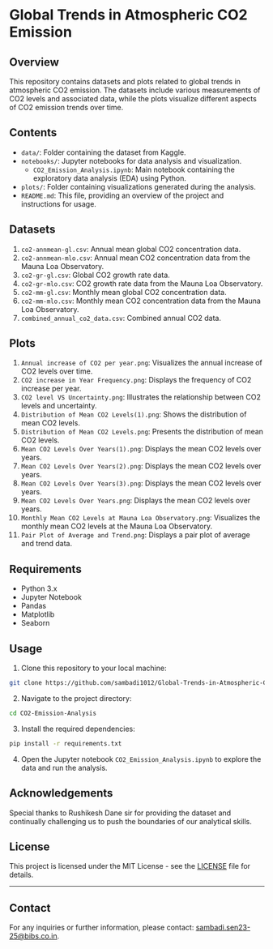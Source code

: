 # Global Trends in Atmospheric CO2 Emission

## Overview
This repository contains datasets and plots related to global trends in atmospheric CO2 emission. The datasets include various measurements of CO2 levels and associated data, while the plots visualize different aspects of CO2 emission trends over time.

## Contents
- `data/`: Folder containing the dataset from Kaggle.
- `notebooks/`: Jupyter notebooks for data analysis and visualization.
  - `CO2_Emission_Analysis.ipynb`: Main notebook containing the exploratory data analysis (EDA) using Python.
- `plots/`: Folder containing visualizations generated during the analysis.
- `README.md`: This file, providing an overview of the project and instructions for usage.

## Datasets
1. `co2-annmean-gl.csv`: Annual mean global CO2 concentration data.
2. `co2-annmean-mlo.csv`: Annual mean CO2 concentration data from the Mauna Loa Observatory.
3. `co2-gr-gl.csv`: Global CO2 growth rate data.
4. `co2-gr-mlo.csv`: CO2 growth rate data from the Mauna Loa Observatory.
5. `co2-mm-gl.csv`: Monthly mean global CO2 concentration data.
6. `co2-mm-mlo.csv`: Monthly mean CO2 concentration data from the Mauna Loa Observatory.
7. `combined_annual_co2_data.csv`: Combined annual CO2 data.

## Plots
1. `Annual increase of CO2 per year.png`: Visualizes the annual increase of CO2 levels over time.
2. `CO2 increase in Year Frequency.png`: Displays the frequency of CO2 increase per year.
3. `CO2 level VS Uncertainty.png`: Illustrates the relationship between CO2 levels and uncertainty.
4. `Distribution of Mean CO2 Levels(1).png`: Shows the distribution of mean CO2 levels.
5. `Distribution of Mean CO2 Levels.png`: Presents the distribution of mean CO2 levels.
6. `Mean CO2 Levels Over Years(1).png`: Displays the mean CO2 levels over years.
7. `Mean CO2 Levels Over Years(2).png`: Displays the mean CO2 levels over years.
8. `Mean CO2 Levels Over Years(3).png`: Displays the mean CO2 levels over years.
9. `Mean CO2 Levels Over Years.png`: Displays the mean CO2 levels over years.
10. `Monthly Mean CO2 Levels at Mauna Loa Observatory.png`: Visualizes the monthly mean CO2 levels at the Mauna Loa Observatory.
11. `Pair Plot of Average and Trend.png`: Displays a pair plot of average and trend data.


## Requirements
- Python 3.x
- Jupyter Notebook
- Pandas
- Matplotlib
- Seaborn

## Usage
1. Clone this repository to your local machine:

```bash
git clone https://github.com/sambadi1012/Global-Trends-in-Atmospheric-CO2-Emission-Analysis.git
```

2. Navigate to the project directory:

```bash
cd CO2-Emission-Analysis
```

3. Install the required dependencies:

```bash
pip install -r requirements.txt
```

4. Open the Jupyter notebook `CO2_Emission_Analysis.ipynb` to explore the data and run the analysis.

## Acknowledgements
Special thanks to Rushikesh Dane sir for providing the dataset and continually challenging us to push the boundaries of our analytical skills.

## License
This project is licensed under the MIT License - see the [LICENSE](LICENSE) file for details.

---


## Contact
For any inquiries or further information, please contact: sambadi.sen23-25@bibs.co.in.

